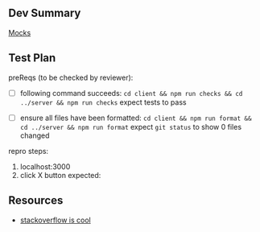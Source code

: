 <!--
*Before merging your pull request, be sure that the follow steps have been followed:*

1. Your pull request is up-to-date with master
2. You've selected "Squash and merge" option as the merge method (default)
3. Review merge commit message and remove unnecessary lines
4. make sure you have linked the issue that this PR addresses, see right sidebar ->
-->

## Dev Summary
[Mocks](link)<!-- with node-id if possible! i.e. https://www.figma.com/file/fYkreARKdHsMh8iPSh7dti/GC-prototype-v1?node-id=0%3A1 -->

<!--
  A detailed outline of what this commit includes, such as:
  benefits to user/product side
  why you architected your code this way, what other options there were and why this is best
-->


## Test Plan
<!--
A test plan that you followed to confirm this commit works as intended, and
that it does not break any existing changes.

You should include screenshots to help the reviewer understand what to look for when visual
changes are includes. GIFs help immensely when explaining interactions and animations.
-->

preReqs (to be checked by reviewer):

- [ ] following command succeeds:
`cd client && npm run checks && cd ../server && npm run checks`
expect tests to pass
- [ ] ensure all files have been formatted:
`cd client && npm run format && cd ../server && npm run format`
expect `git status` to show 0 files changed


repro steps:

1. localhost:3000 <!-- or the initial page your test starts on -->
2. click X button
expected: <!-- i.e. see POST request with {} body in network tab -->
<!-- screenshot -->


## Resources
<!-- 
  you will not be the last one to touch this code!
  please leave any relevant articles, youtube videos, etc. here for anyone who comes back to this PR looking for tips
-->
- [stackoverflow is cool](stackoverflow.com)
